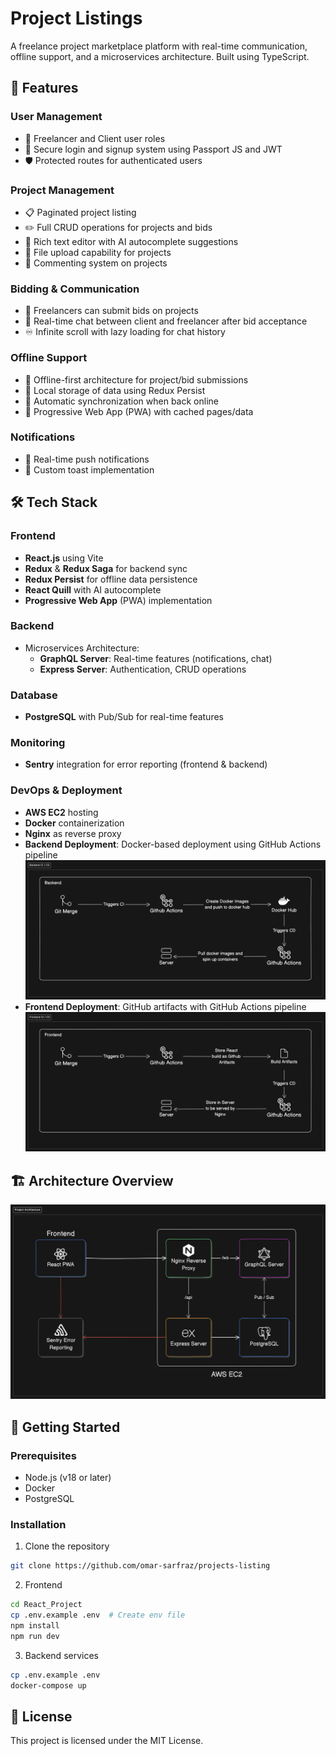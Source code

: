 # Project Listings

A freelance project marketplace platform with real-time communication, offline support, and a microservices architecture. Built using TypeScript.

## 🚀 Features

### User Management

-   👤 Freelancer and Client user roles
-   🔐 Secure login and signup system using Passport JS and JWT
-   🛡️ Protected routes for authenticated users

### Project Management

-   📋 Paginated project listing
-   ✏️ Full CRUD operations for projects and bids
-   📝 Rich text editor with AI autocomplete suggestions
-   📎 File upload capability for projects
-   💬 Commenting system on projects

### Bidding & Communication

-   🤝 Freelancers can submit bids on projects
-   📨 Real-time chat between client and freelancer after bid acceptance
-   ♾️ Infinite scroll with lazy loading for chat history

### Offline Support

-   🔄 Offline-first architecture for project/bid submissions
-   💾 Local storage of data using Redux Persist
-   🔁 Automatic synchronization when back online
-   📱 Progressive Web App (PWA) with cached pages/data

### Notifications

-   🔔 Real-time push notifications
-   🎯 Custom toast implementation

## 🛠️ Tech Stack

### Frontend

-   **React.js** using Vite
-   **Redux** & **Redux Saga** for backend sync
-   **Redux Persist** for offline data persistence
-   **React Quill** with AI autocomplete
-   **Progressive Web App** (PWA) implementation

### Backend

-   Microservices Architecture:
    -   **GraphQL Server**: Real-time features (notifications, chat)
    -   **Express Server**: Authentication, CRUD operations

### Database

-   **PostgreSQL** with Pub/Sub for real-time features

### Monitoring

-   **Sentry** integration for error reporting (frontend & backend)

### DevOps & Deployment

-   **AWS EC2** hosting
-   **Docker** containerization
-   **Nginx** as reverse proxy
-   **Backend Deployment**: Docker-based deployment using GitHub Actions pipeline
    ![Backend CI / CD](images/backend_pipeline.png)
-   **Frontend Deployment**: GitHub artifacts with GitHub Actions pipeline
    ![Frontend CI / CD](images/frontend_pipeline.png)

## 🏗️ Architecture Overview

![Project Achitecture](images/architecture.png)

## 🚦 Getting Started

### Prerequisites

-   Node.js (v18 or later)
-   Docker
-   PostgreSQL

### Installation

1. Clone the repository

```bash
git clone https://github.com/omar-sarfraz/projects-listing
```

2. Frontend

```bash
cd React_Project
cp .env.example .env  # Create env file
npm install
npm run dev
```

3. Backend services

```bash
cp .env.example .env
docker-compose up
```

## 📄 License

This project is licensed under the MIT License.
